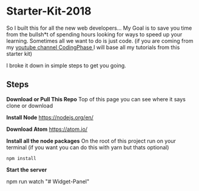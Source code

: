 # Starter-Kit-2018


So I built this for all the new web developers... My Goal is to save you time from the bullsh*t of spending hours looking for ways to speed up your learning. Sometimes all we want to do is just code.
(if you are coming from my  [youtube channel CodingPhase ](https://www.youtube.com/channel/UC46wWUso9H5KPQcoL9iE3Ug) I will base all my tutorials from this starter kit)

I broke it down in simple steps to get you going.

**Steps**
---------

**Download or Pull This Repo**
	Top of this page you can see where it says clone or download

 **Install Node**
	https://nodejs.org/en/

**Download Atom**
	https://atom.io/

 **Install all the node packages** 
On the root of this project run on your terminal (if you want you can do this with yarn but thats optional)
    
    npm install


**Start the server**

  npm run watch
"# Widget-Panel" 
